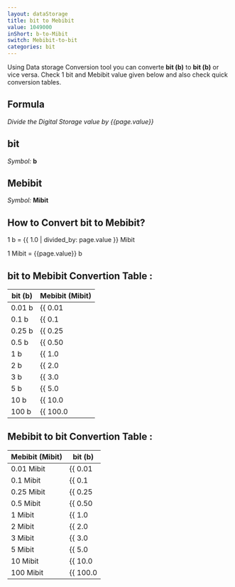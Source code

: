 ```yaml
---
layout: dataStorage
title: bit to Mebibit
value: 1049000
inShort: b-to-Mibit
switch: Mebibit-to-bit
categories: bit
---
```


Using Data storage Conversion tool you can converte **bit (b)** to **bit (b)** or vice versa. Check 1 bit and Mebibit value given below and also check quick conversion tables.

## Formula
*Divide the Digital Storage value by {{page.value}}*

## bit
*Symbol:* **b**

## Mebibit
*Symbol:* **Mibit**

## How to Convert bit to Mebibit?

1 b = {{ 1.0 | divided_by: page.value }} Mibit

1 Mibit = {{page.value}} b


## bit to Mebibit Convertion Table :

| bit (b) | Mebibit (Mibit) |
| ---- | ---- |
| 0.01 b | {{ 0.01 | divided_by: page.value }} Mibit |
| 0.1 b | {{ 0.1 | divided_by: page.value }} Mibit |
| 0.25 b | {{ 0.25 | divided_by: page.value }} Mibit |
| 0.5 b | {{ 0.50 | divided_by: page.value }} Mibit |
| 1 b | {{ 1.0 | divided_by: page.value }} Mibit |
| 2 b | {{ 2.0 | divided_by: page.value }} Mibit |
| 3 b | {{ 3.0 | divided_by: page.value }} Mibit |
| 5 b | {{ 5.0 | divided_by: page.value }} Mibit |
| 10 b | {{ 10.0 | divided_by: page.value }} Mibit |
| 100 b | {{ 100.0 | divided_by: page.value }} Mibit |

## Mebibit to bit Convertion Table :

| Mebibit (Mibit) | bit (b) |
| ---- | ---- |
| 0.01 Mibit | {{ 0.01 | times: page.value }} b |
| 0.1 Mibit | {{ 0.1 | times: page.value }} b |
| 0.25 Mibit | {{ 0.25 | times: page.value }} b |
| 0.5 Mibit | {{ 0.50 | times: page.value }} b |
| 1 Mibit | {{ 1.0 | times: page.value }} b |
| 2 Mibit | {{ 2.0 | times: page.value }} b |
| 3 Mibit | {{ 3.0 | times: page.value }} b |
| 5 Mibit | {{ 5.0 | times: page.value }} b |
| 10 Mibit | {{ 10.0 | times: page.value }} b |
| 100 Mibit | {{ 100.0 | times: page.value }} b |


<script>
document.getElementById('selectInput')[0].selected = true
document.getElementById('selectOutput')[7].selected = true
</script>
